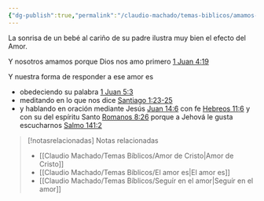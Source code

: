 ```yaml
---
{"dg-publish":true,"permalink":"/claudio-machado/temas-biblicos/amamos-porque-dios-nos-amo-primero/"}
---
```


La sonrisa de un bebé al cariño de su padre ilustra muy bien el efecto del Amor.

Y nosotros amamos porque Dios nos amo primero [1 Juan 4:19](https://wol.jw.org/es/wol/b/r4/lp-s/nwtsty/62/4#v=62:4:19)

Y nuestra forma de responder a ese amor es
- obedeciendo su palabra [1 Juan 5:3](https://wol.jw.org/es/wol/bc/r4/lp-s/1102002056/2/0)
- meditando en lo que nos dice  [Santiago 1:23-25](https://wol.jw.org/es/wol/bc/r4/lp-s/1102002056/6/1)
- y hablando en oración mediante Jesús [Juan 14:6](https://wol.jw.org/es/wol/bc/r4/lp-s/1102002056/11/0) con fe [ Hebreos 11:6](https://wol.jw.org/es/wol/bc/r4/lp-s/1102002056/11/1) y con su del espíritu Santo [Romanos 8:26](https://wol.jw.org/es/wol/bc/r4/lp-s/1102002056/12/0) porque a Jehová le gusta escucharnos [Salmo 141:2](https://wol.jw.org/es/wol/bc/r4/lp-s/1102002056/16/0)





> [!notasrelacionadas] Notas relacionadas
> - [[Claudio Machado/Temas Bíblicos/Amor de Cristo\|Amor de Cristo]]
> - [[Claudio Machado/Temas Bíblicos/El amor es\|El amor es]]
> - [[Claudio Machado/Temas Bíblicos/Seguír en el amor\|Seguír en el amor]]

